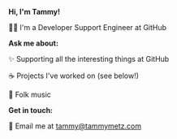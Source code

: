 **Hi, I'm Tammy!**

:woman_technologist: I'm a Developer Support Engineer at GitHub

**Ask me about:**

:sparkles: Supporting all the interesting things at GitHub

:coffee: Projects I've worked on (see below!)

:musical_note: Folk music

**Get in touch:**

:email: Email me at [tammy@tammymetz.com](mailto:tammy@tammymetz.com)
